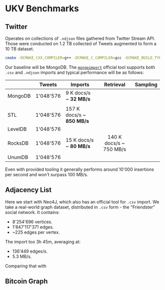 # UKV Benchmarks

## Twitter

Operates on collections of `.ndjson` files gathered from Twitter Stream API.
Those were conducted on 1.2 TB collected of Tweets augmented to form a 10 TB dataset.

```sh
cmake -DCMAKE_CXX_COMPILER=g++ -DCMAKE_C_COMPILER=gcc -DCMAKE_BUILD_TYPE=Release . && make ukv_stl_twitter_benchmark && ./build/bin/ukv_stl_twitter_benchmark
```

Our baseline will be MongoDB.
The [`mongoimport`](https://www.mongodb.com/docs/database-tools/mongoimport/) official tool supports both `.csv` and `.ndjson` imports and typical performance will be as follows:

|         | Tweets    | Imports                     |        Retrieval        | Sampling |
| ------- | --------- | --------------------------- | :---------------------: | :------: |
| MongoDB | 1'048'576 | 9 K docs/s ~ **32 MB/s**    |                         |          |
|         |           |                             |                         |          |
| STL     | 1'048'576 | 157 K docs/s ~ **850 MB/s** |                         |          |
| LevelDB | 1'048'576 |                             |                         |          |
| RocksDB | 1'048'576 | 15 K docs/s ~ **80 MB/s**   | 140 K docs/s ~ 750 MB/s |          |
| UnumDB  | 1'048'576 |                             |


Even with provided tooling it generally performs around 10'000 insertions per second and won't surpass 100 MB/s.


## Adjacency List

Here we start with Neo4J, which also has an official tool for `.csv` import.
We take a real-world graph dataset, distributed in `.csv` form - the "Friendster" social network.
It contains:

* 8'254'696 vertices.
* 1'847'117'371 edges.
* ~225 edges per vertex.

The import too 3h 45m, averaging at:

* 136'449 edges/s.
* 5.3 MB/s.

Comparing that with 

## Bitcoin Graph